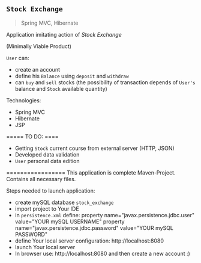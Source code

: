 ## `Stock Exchange`
>Spring MVC, Hibernate

Application imitating action of *Stock Exchange*

(Minimally Viable Product)

`User` can:
* create an account
* define his `Balance` using `deposit` and `withdraw` 
* can `buy` and `sell` stocks 
(the possibility of transaction depends of `User's` balance and `Stock` available quantity) 

Technologies:
* Spring MVC
* Hibernate 
* JSP

===== TO DO: ====
* Getting `Stock` current course from external server (HTTP, JSON) 
* Developed data validation
* `User` personal data edition

=================
This application is complete Maven-Project. Contains all necessary files.
  
Steps needed to launch application:
* create mySQL database `stock_exchange`
* import project to Your IDE
* in `persistence.xml` define:
property name="javax.persistence.jdbc.user" value="YOUR mySQL USERNAME"
property name="javax.persistence.jdbc.password" value="YOUR mySQL PASSWORD"
* define Your local server configuration: http://localhost:8080
* launch Your local server
* In browser use: http://localhost:8080 and then create a new account :)
   


